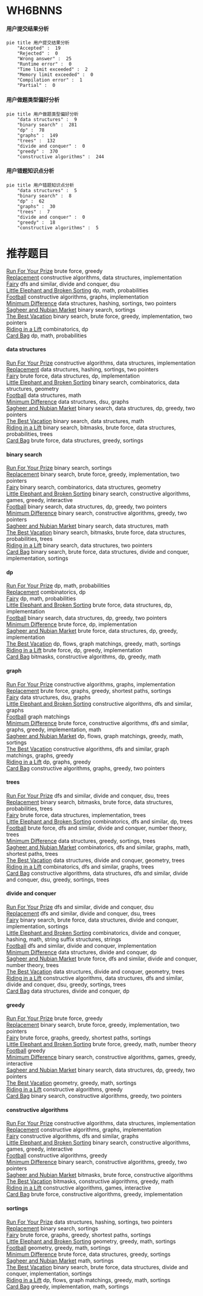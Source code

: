 # WH6BNNS
<!-- tabs:start -->
#### **用户提交结果分析**

```mermaid
pie title 用户提交结果分析
    "Accepted" :  19
    "Rejected" :  0
    "Wrong answer" :  25
    "Runtime error" :  0
    "Time limit exceeded" :  2
    "Memory limit exceeded" :  0
    "Compilation error" :  1
    "Partial" :  0
```
#### **用户做题类型偏好分析**

```mermaid
pie title 用户做题类型偏好分析
    "data structures" :  9
    "binary search" :  281
    "dp" :  78
    "graphs" :  149
    "trees" :  132
    "divide and conquer" :  0
    "greedy" :  370
    "constructive algorithms" :  244
```
#### **用户错题知识点分析**

```mermaid
pie title 用户错题知识点分析
    "data structures" :  5
    "binary search" :  8
    "dp" :  62
    "graphs" :  30
    "trees" :  7
    "divide and conquer" :  0
    "greedy" :  18
    "constructive algorithms" :  5
```
<!-- tabs:end -->
# 推荐题目
[Run For Your Prize](http://codeforces.com/problemset/problem/938/B)		brute force,
                        greedy		  
[Replacement](http://codeforces.com/problemset/problem/570/C)		constructive algorithms,
                        data structures,
                        implementation		  
[Fairy](http://codeforces.com/problemset/problem/19/E)		dfs and similar,
                        divide and conquer,
                        dsu		  
[Little Elephant and Broken Sorting](http://codeforces.com/problemset/problem/258/D)		dp,
                        math,
                        probabilities		  
[Football](http://codeforces.com/problemset/problem/417/C)		constructive algorithms,
                        graphs,
                        implementation		  
[Minimum Difference](http://codeforces.com/problemset/problem/1476/G)		data structures,
                        hashing,
                        sortings,
                        two pointers		  
[Sagheer and Nubian Market](http://codeforces.com/problemset/problem/812/C)		binary search,
                        sortings		  
[The Best Vacation](http://codeforces.com/problemset/problem/1358/D)		binary search,
                        brute force,
                        greedy,
                        implementation,
                        two pointers		  
[Riding in a Lift](http://codeforces.com/problemset/problem/479/E)		combinatorics,
                        dp		  
[Card Bag](http://codeforces.com/problemset/problem/1156/F)		dp,
                        math,
                        probabilities		  
<!-- tabs:start -->
#### **data structures**
[Run For Your Prize](http://codeforces.com/problemset/problem/570/C)		constructive algorithms,
                        data structures,
                        implementation		  
[Replacement](http://codeforces.com/problemset/problem/1476/G)		data structures,
                        hashing,
                        sortings,
                        two pointers		  
[Fairy](http://codeforces.com/problemset/problem/761/F)		brute force,
                        data structures,
                        dp,
                        implementation		  
[Little Elephant and Broken Sorting](http://codeforces.com/problemset/problem/815/D)		binary search,
                        combinatorics,
                        data structures,
                        geometry		  
[Football](http://codeforces.com/problemset/problem/601/B)		data structures,
                        math		  
[Minimum Difference](http://codeforces.com/problemset/problem/813/F)		data structures,
                        dsu,
                        graphs		  
[Sagheer and Nubian Market](http://codeforces.com/problemset/problem/1492/C)		binary search,
                        data structures,
                        dp,
                        greedy,
                        two pointers		  
[The Best Vacation](http://codeforces.com/problemset/problem/1490/G)		binary search,
                        data structures,
                        math		  
[Riding in a Lift](http://codeforces.com/problemset/problem/1479/D)		binary search,
                        bitmasks,
                        brute force,
                        data structures,
                        probabilities,
                        trees		  
[Card Bag](http://codeforces.com/problemset/problem/1497/A)		brute force,
                        data structures,
                        greedy,
                        sortings		  
#### **binary search**
[Run For Your Prize](http://codeforces.com/problemset/problem/812/C)		binary search,
                        sortings		  
[Replacement](http://codeforces.com/problemset/problem/1358/D)		binary search,
                        brute force,
                        greedy,
                        implementation,
                        two pointers		  
[Fairy](http://codeforces.com/problemset/problem/815/D)		binary search,
                        combinatorics,
                        data structures,
                        geometry		  
[Little Elephant and Broken Sorting](http://codeforces.com/problemset/problem/896/B)		binary search,
                        constructive algorithms,
                        games,
                        greedy,
                        interactive		  
[Football](http://codeforces.com/problemset/problem/1492/C)		binary search,
                        data structures,
                        dp,
                        greedy,
                        two pointers		  
[Minimum Difference](http://codeforces.com/problemset/problem/1463/D)		binary search,
                        constructive algorithms,
                        greedy,
                        two pointers		  
[Sagheer and Nubian Market](http://codeforces.com/problemset/problem/1490/G)		binary search,
                        data structures,
                        math		  
[The Best Vacation](http://codeforces.com/problemset/problem/1479/D)		binary search,
                        bitmasks,
                        brute force,
                        data structures,
                        probabilities,
                        trees		  
[Riding in a Lift](http://codeforces.com/problemset/problem/1436/E)		binary search,
                        data structures,
                        two pointers		  
[Card Bag](http://codeforces.com/problemset/problem/1461/D)		binary search,
                        brute force,
                        data structures,
                        divide and conquer,
                        implementation,
                        sortings		  
#### **dp**
[Run For Your Prize](http://codeforces.com/problemset/problem/258/D)		dp,
                        math,
                        probabilities		  
[Replacement](http://codeforces.com/problemset/problem/479/E)		combinatorics,
                        dp		  
[Fairy](http://codeforces.com/problemset/problem/1156/F)		dp,
                        math,
                        probabilities		  
[Little Elephant and Broken Sorting](http://codeforces.com/problemset/problem/761/F)		brute force,
                        data structures,
                        dp,
                        implementation		  
[Football](http://codeforces.com/problemset/problem/1492/C)		binary search,
                        data structures,
                        dp,
                        greedy,
                        two pointers		  
[Minimum Difference](https://codeforces.com/contest/1457/problem/C)		brute force,
                        dp,
                        implementation		  
[Sagheer and Nubian Market](http://codeforces.com/problemset/problem/1491/C)		brute force,
                        data structures,
                        dp,
                        greedy,
                        implementation		  
[The Best Vacation](http://codeforces.com/problemset/problem/1437/C)		dp,
                        flows,
                        graph matchings,
                        greedy,
                        math,
                        sortings		  
[Riding in a Lift](http://codeforces.com/problemset/problem/1499/B)		brute force,
                        dp,
                        greedy,
                        implementation		  
[Card Bag](http://codeforces.com/problemset/problem/1491/D)		bitmasks,
                        constructive algorithms,
                        dp,
                        greedy,
                        math		  
#### **graph**
[Run For Your Prize](http://codeforces.com/problemset/problem/417/C)		constructive algorithms,
                        graphs,
                        implementation		  
[Replacement](http://codeforces.com/problemset/problem/1343/E)		brute force,
                        graphs,
                        greedy,
                        shortest paths,
                        sortings		  
[Fairy](http://codeforces.com/problemset/problem/813/F)		data structures,
                        dsu,
                        graphs		  
[Little Elephant and Broken Sorting](http://codeforces.com/problemset/problem/453/C)		constructive algorithms,
                        dfs and similar,
                        graphs		  
[Football](http://codeforces.com/problemset/problem/387/D)		graph matchings		  
[Minimum Difference](http://codeforces.com/problemset/problem/1487/C)		brute force,
                        constructive algorithms,
                        dfs and similar,
                        graphs,
                        greedy,
                        implementation,
                        math		  
[Sagheer and Nubian Market](http://codeforces.com/problemset/problem/1437/C)		dp,
                        flows,
                        graph matchings,
                        greedy,
                        math,
                        sortings		  
[The Best Vacation](http://codeforces.com/problemset/problem/1470/D)		constructive algorithms,
                        dfs and similar,
                        graph matchings,
                        graphs,
                        greedy		  
[Riding in a Lift](http://codeforces.com/problemset/problem/1476/C)		dp,
                        graphs,
                        greedy		  
[Card Bag](http://codeforces.com/problemset/problem/1304/D)		constructive algorithms,
                        graphs,
                        greedy,
                        two pointers		  
#### **trees**
[Run For Your Prize](http://codeforces.com/problemset/problem/715/C)		dfs and similar,
                        divide and conquer,
                        dsu,
                        trees		  
[Replacement](http://codeforces.com/problemset/problem/1479/D)		binary search,
                        bitmasks,
                        brute force,
                        data structures,
                        probabilities,
                        trees		  
[Fairy](http://codeforces.com/problemset/problem/1511/C)		brute force,
                        data structures,
                        implementation,
                        trees		  
[Little Elephant and Broken Sorting](http://codeforces.com/problemset/problem/1499/F)		combinatorics,
                        dfs and similar,
                        dp,
                        trees		  
[Football](http://codeforces.com/problemset/problem/1491/E)		brute force,
                        dfs and similar,
                        divide and conquer,
                        number theory,
                        trees		  
[Minimum Difference](http://codeforces.com/problemset/problem/1466/D)		data structures,
                        greedy,
                        sortings,
                        trees		  
[Sagheer and Nubian Market](http://codeforces.com/problemset/problem/1495/D)		combinatorics,
                        dfs and similar,
                        graphs,
                        math,
                        shortest paths,
                        trees		  
[The Best Vacation](http://codeforces.com/problemset/problem/1303/G)		data structures,
                        divide and conquer,
                        geometry,
                        trees		  
[Riding in a Lift](http://codeforces.com/problemset/problem/1454/E)		combinatorics,
                        dfs and similar,
                        graphs,
                        trees		  
[Card Bag](http://codeforces.com/problemset/problem/1494/D)		constructive algorithms,
                        data structures,
                        dfs and similar,
                        divide and conquer,
                        dsu,
                        greedy,
                        sortings,
                        trees		  
#### **divide and conquer**
[Run For Your Prize](http://codeforces.com/problemset/problem/19/E)		dfs and similar,
                        divide and conquer,
                        dsu		  
[Replacement](http://codeforces.com/problemset/problem/715/C)		dfs and similar,
                        divide and conquer,
                        dsu,
                        trees		  
[Fairy](http://codeforces.com/problemset/problem/1461/D)		binary search,
                        brute force,
                        data structures,
                        divide and conquer,
                        implementation,
                        sortings		  
[Little Elephant and Broken Sorting](http://codeforces.com/problemset/problem/1466/G)		combinatorics,
                        divide and conquer,
                        hashing,
                        math,
                        string suffix structures,
                        strings		  
[Football](http://codeforces.com/problemset/problem/1490/D)		dfs and similar,
                        divide and conquer,
                        implementation		  
[Minimum Difference](https://codeforces.com/contest/1483/problem/C)		data structures,
                        divide and conquer,
                        dp		  
[Sagheer and Nubian Market](http://codeforces.com/problemset/problem/1491/E)		brute force,
                        dfs and similar,
                        divide and conquer,
                        number theory,
                        trees		  
[The Best Vacation](http://codeforces.com/problemset/problem/1303/G)		data structures,
                        divide and conquer,
                        geometry,
                        trees		  
[Riding in a Lift](http://codeforces.com/problemset/problem/1494/D)		constructive algorithms,
                        data structures,
                        dfs and similar,
                        divide and conquer,
                        dsu,
                        greedy,
                        sortings,
                        trees		  
[Card Bag](http://codeforces.com/problemset/problem/1482/E)		data structures,
                        divide and conquer,
                        dp		  
#### **greedy**
[Run For Your Prize](http://codeforces.com/problemset/problem/938/B)		brute force,
                        greedy		  
[Replacement](http://codeforces.com/problemset/problem/1358/D)		binary search,
                        brute force,
                        greedy,
                        implementation,
                        two pointers		  
[Fairy](http://codeforces.com/problemset/problem/1343/E)		brute force,
                        graphs,
                        greedy,
                        shortest paths,
                        sortings		  
[Little Elephant and Broken Sorting](http://codeforces.com/problemset/problem/1108/B)		brute force,
                        greedy,
                        math,
                        number theory		  
[Football](http://codeforces.com/problemset/problem/1070/F)		greedy		  
[Minimum Difference](http://codeforces.com/problemset/problem/896/B)		binary search,
                        constructive algorithms,
                        games,
                        greedy,
                        interactive		  
[Sagheer and Nubian Market](http://codeforces.com/problemset/problem/1492/C)		binary search,
                        data structures,
                        dp,
                        greedy,
                        two pointers		  
[The Best Vacation](https://codeforces.com/contest/1496/problem/C)		geometry,
                        greedy,
                        math,
                        sortings		  
[Riding in a Lift](http://codeforces.com/problemset/problem/1493/A)		constructive algorithms,
                        greedy		  
[Card Bag](http://codeforces.com/problemset/problem/1463/D)		binary search,
                        constructive algorithms,
                        greedy,
                        two pointers		  
#### **constructive algorithms**
[Run For Your Prize](http://codeforces.com/problemset/problem/570/C)		constructive algorithms,
                        data structures,
                        implementation		  
[Replacement](http://codeforces.com/problemset/problem/417/C)		constructive algorithms,
                        graphs,
                        implementation		  
[Fairy](http://codeforces.com/problemset/problem/453/C)		constructive algorithms,
                        dfs and similar,
                        graphs		  
[Little Elephant and Broken Sorting](http://codeforces.com/problemset/problem/896/B)		binary search,
                        constructive algorithms,
                        games,
                        greedy,
                        interactive		  
[Football](http://codeforces.com/problemset/problem/1493/A)		constructive algorithms,
                        greedy		  
[Minimum Difference](http://codeforces.com/problemset/problem/1463/D)		binary search,
                        constructive algorithms,
                        greedy,
                        two pointers		  
[Sagheer and Nubian Market](https://codeforces.com/contest/1456/problem/B)		bitmasks,
                        brute force,
                        constructive algorithms		  
[The Best Vacation](http://codeforces.com/problemset/problem/1492/D)		bitmasks,
                        constructive algorithms,
                        greedy,
                        math		  
[Riding in a Lift](https://codeforces.com/contest/1504/problem/D)		constructive algorithms,
                        games,
                        interactive		  
[Card Bag](https://codeforces.com/contest/1483/problem/A)		brute force,
                        constructive algorithms,
                        greedy,
                        implementation		  
#### **sortings**
[Run For Your Prize](http://codeforces.com/problemset/problem/1476/G)		data structures,
                        hashing,
                        sortings,
                        two pointers		  
[Replacement](http://codeforces.com/problemset/problem/812/C)		binary search,
                        sortings		  
[Fairy](http://codeforces.com/problemset/problem/1343/E)		brute force,
                        graphs,
                        greedy,
                        shortest paths,
                        sortings		  
[Little Elephant and Broken Sorting](https://codeforces.com/contest/1496/problem/C)		geometry,
                        greedy,
                        math,
                        sortings		  
[Football](http://codeforces.com/problemset/problem/1495/A)		geometry,
                        greedy,
                        math,
                        sortings		  
[Minimum Difference](http://codeforces.com/problemset/problem/1497/A)		brute force,
                        data structures,
                        greedy,
                        sortings		  
[Sagheer and Nubian Market](http://codeforces.com/problemset/problem/1427/A)		math,
                        sortings		  
[The Best Vacation](http://codeforces.com/problemset/problem/1461/D)		binary search,
                        brute force,
                        data structures,
                        divide and conquer,
                        implementation,
                        sortings		  
[Riding in a Lift](http://codeforces.com/problemset/problem/1437/C)		dp,
                        flows,
                        graph matchings,
                        greedy,
                        math,
                        sortings		  
[Card Bag](http://codeforces.com/problemset/problem/1473/A)		greedy,
                        implementation,
                        math,
                        sortings		  
<!-- tabs:end -->
